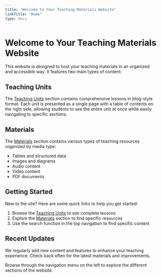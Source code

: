 ```yaml
---
title: "Welcome to Your Teaching Materials Website"
linkTitle: "Home"
type: docs
---
```


# Welcome to Your Teaching Materials Website

This website is designed to host your teaching materials in an organized and accessible way. It features two main types of content:

## Teaching Units

The [Teaching Units](/blog/)  section contains comprehensive lessons in blog-style format. Each unit is presented as a single page with a table of contents on the right side, allowing students to see the entire unit at once while easily navigating to specific sections.

## Materials

The [Materials](/docs/) section contains various types of teaching resources organized by media type:
- Tables and structured data
- Images and diagrams
- Audio content
- Video content
- PDF documents

## Getting Started

New to the site? Here are some quick links to help you get started:

1. Browse the [Teaching Units](/blog/) to see complete lessons
2. Explore the [Materials](/docs/) section to find specific resources
3. Use the search function in the top navigation to find specific content

## Recent Updates

We regularly add new content and features to enhance your teaching experience. Check back often for the latest materials and improvements.

Browse through the navigation menu on the left to explore the different sections of the website.


